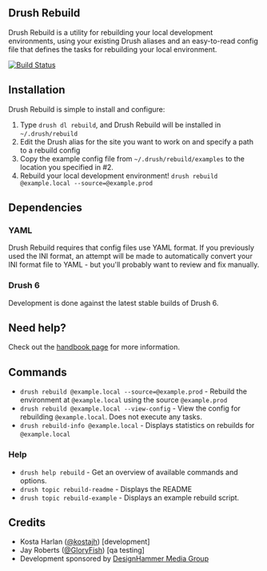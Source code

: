 ## Drush Rebuild

Drush Rebuild is a utility for rebuilding your local development environments,
using your existing Drush aliases and an easy-to-read config file that
defines the tasks for rebuilding your local environment.

[![Build Status](https://travis-ci.org/kostajh/rebuild.png?branch=7.x-1.x)](https://travis-ci.org/kostajh/rebuild)

## Installation

Drush Rebuild is simple to install and configure:

1. Type `drush dl rebuild`, and Drush Rebuild will be installed in `~/.drush/rebuild`
2. Edit the Drush alias for the site you want to work on and specify a path to a rebuild config
3. Copy the example config file from `~/.drush/rebuild/examples` to the location you specified in #2.
4. Rebuild your local development environment! `drush rebuild @example.local --source=@example.prod`

## Dependencies

### YAML

Drush Rebuild requires that config files use YAML format. If you previously used
the INI format, an attempt will be made to automatically convert your INI format
file to YAML - but you'll probably want to review and fix manually.

### Drush 6

Development is done against the latest stable builds of Drush 6.

## Need help?

Check out the [handbook page](https://drupal.org/node/1946954) for more
information.

## Commands

  - `drush rebuild @example.local --source=@example.prod` - Rebuild the environment at `@example.local` using the source `@example.prod`
  - `drush rebuild @example.local --view-config` - View the config for rebuilding `@example.local`. Does not execute any tasks.
  - `drush rebuild-info @example.local` - Displays statistics on rebuilds for `@example.local`

### Help

  - `drush help rebuild` - Get an overview of available commands and options.
  - `drush topic rebuild-readme` - Displays the README
  - `drush topic rebuild-example` - Displays an example rebuild script.

## Credits

- Kosta Harlan ([@kostajh](https://drupal.org/user/209141)) [development]
- Jay Roberts ([@GloryFish](https://drupal.org/user/281675)) [qa testing]
- Development sponsored by [DesignHammer Media Group](http://designhammer.com)
